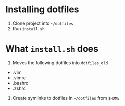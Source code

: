 # Installing dotfiles
1. Clone project into `~/dotfiles`
1. Run `install.sh`

# What `install.sh` does
1. Moves the following dotfiles into `dotfiles_old`
  - .vim
  - .vimrc
  - .bashrc
  - .zshrc
1. Create symlinks to dotfiles in `~/dotfiles` from `$HOME`

